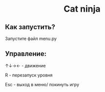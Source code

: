 <h1 align="center">Cat ninja</h1>
<h2>Как запустить?</h2>
<p>Запустите файл menu.py</p>
<h2>Управление:</h2>
<p>↑↓→← - движение</p>
<p>R - перезапуск уровня</p>
<p>Esc - выход в меню/ покинуть игру</p>